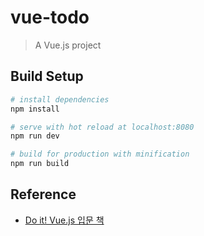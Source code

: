 # vue-todo

> A Vue.js project

## Build Setup

``` bash
# install dependencies
npm install

# serve with hot reload at localhost:8080
npm run dev

# build for production with minification
npm run build
```

## Reference
- [Do it! Vue.js 입문 책](https://github.com/joshua1988/todo-application)
